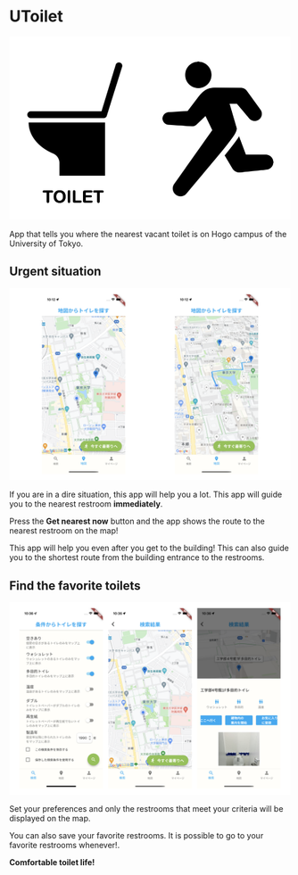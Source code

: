 # UToilet

![UToilet](./assets/images/splash.png)

App that tells you where the nearest vacant toilet is on Hogo campus of the University of Tokyo.

## Urgent situation

![app1](./doc/images/app1.png)

If you are in a dire situation, this app will help you a lot. This app will guide you to the nearest restroom **immediately**.

Press the **Get nearest now** button and the app shows the route to the nearest restroom on the map!

This app will help you even after you get to the building! This can also guide you to the shortest route from the building entrance to the restrooms.

## Find the favorite toilets

![app2](./doc/images/app2.png)

Set your preferences and only the restrooms that meet your criteria will be displayed on the map.

You can also save your favorite restrooms. It is possible to go to your favorite restrooms whenever!.

**Comfortable toilet life!**
